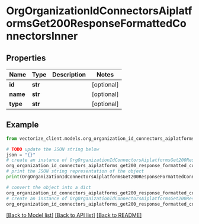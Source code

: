 # OrgOrganizationIdConnectorsAiplatformsGet200ResponseFormattedConnectorsInner


## Properties

Name | Type | Description | Notes
------------ | ------------- | ------------- | -------------
**id** | **str** |  | [optional] 
**name** | **str** |  | [optional] 
**type** | **str** |  | [optional] 

## Example

```python
from vectorize_client.models.org_organization_id_connectors_aiplatforms_get200_response_formatted_connectors_inner import OrgOrganizationIdConnectorsAiplatformsGet200ResponseFormattedConnectorsInner

# TODO update the JSON string below
json = "{}"
# create an instance of OrgOrganizationIdConnectorsAiplatformsGet200ResponseFormattedConnectorsInner from a JSON string
org_organization_id_connectors_aiplatforms_get200_response_formatted_connectors_inner_instance = OrgOrganizationIdConnectorsAiplatformsGet200ResponseFormattedConnectorsInner.from_json(json)
# print the JSON string representation of the object
print(OrgOrganizationIdConnectorsAiplatformsGet200ResponseFormattedConnectorsInner.to_json())

# convert the object into a dict
org_organization_id_connectors_aiplatforms_get200_response_formatted_connectors_inner_dict = org_organization_id_connectors_aiplatforms_get200_response_formatted_connectors_inner_instance.to_dict()
# create an instance of OrgOrganizationIdConnectorsAiplatformsGet200ResponseFormattedConnectorsInner from a dict
org_organization_id_connectors_aiplatforms_get200_response_formatted_connectors_inner_from_dict = OrgOrganizationIdConnectorsAiplatformsGet200ResponseFormattedConnectorsInner.from_dict(org_organization_id_connectors_aiplatforms_get200_response_formatted_connectors_inner_dict)
```
[[Back to Model list]](../README.md#documentation-for-models) [[Back to API list]](../README.md#documentation-for-api-endpoints) [[Back to README]](../README.md)



